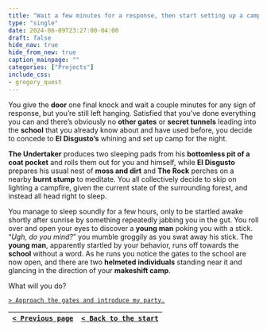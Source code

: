 ```yaml
---
title: "Wait a few minutes for a response, then start setting up a camp."
type: "single"
date: 2024-06-09T23:27:00-04:00
draft: false
hide_nav: true
hide_from_new: true
caption_mainpage: ""
categories: ["Projects"]
include_css:
- gregory_quest
---
```


You give the **door** one final knock and wait a couple minutes for any sign of response, but you’re still left hanging. Satisfied that you’ve done everything you can and there’s obviously no **other gates** or **secret tunnels** leading into the **school** that you already know about and have used before, you decide to concede to **El Disgusto’s** whining and set up camp for the night.

**The Undertaker** produces two sleeping pads from his **bottomless pit of a coat pocket** and rolls them out for you and himself, while **El Disgusto** prepares his usual nest of **moss and dirt** and **The Rock** perches on a nearby **burnt stump** to meditate. You all collectively decide to skip on lighting a campfire, given the current state of the surrounding forest, and instead all head right to sleep.

You manage to sleep soundly for a few hours, only to be startled awake shortly after sunrise by something repeatedly jabbing you in the gut. You roll over and open your eyes to discover a **young man** poking you with a stick. “*Ugh, do you mind?*” you mumble groggily as you swat away his stick. The **young man**, apparently startled by your behavior, runs off towards the **school** without a word. As he runs you notice the gates to the school are now open, and there are two **helmeted individuals** standing near it and glancing in the direction of your **makeshift camp**.

What will you do?

[``> Approach the gates and introduce my party.``](../124)

|[``< Previous page``](../122)|[``< Back to the start``](../)|
|---|---|